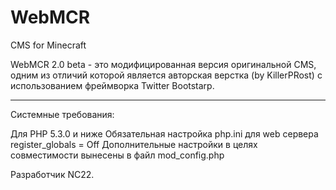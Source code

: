 WebMCR
======

CMS for Minecraft

WebMCR 2.0 beta - это модифицированная версия оригинальной CMS,
одним из отличий которой является авторская верстка (by KillerPRost)
с использованием фреймворка Twitter Bootstarp.

-----------------------------------------------------------------------------
Системные требования:

Для PHP 5.3.0 и ниже
Обязательная настройка php.ini для web сервера register_globals = Off
Дополнительные настройки в целях совместимости вынесены в файл mod_config.php

Разработчик NC22.
